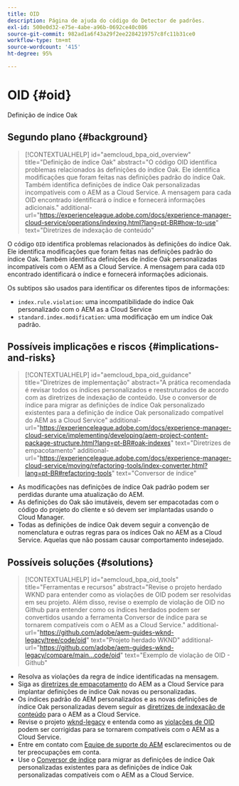 ```yaml
---
title: OID
description: Página de ajuda do código do Detector de padrões.
exl-id: 500e0d32-e75e-4abe-a96b-0692ce40c086
source-git-commit: 982ad1a6f43a29f2ee2284219757c8fc11b31ce0
workflow-type: tm+mt
source-wordcount: '415'
ht-degree: 95%

---
```


# OID {#oid}

Definição de índice Oak

## Segundo plano {#background}

>[!CONTEXTUALHELP]
>id="aemcloud_bpa_oid_overview"
>title="Definição de índice Oak"
>abstract="O código OID identifica problemas relacionados às definições do índice Oak. Ele identifica modificações que foram feitas nas definições padrão do índice Oak. Também identifica definições de índice Oak personalizadas incompatíveis com o AEM as a Cloud Service. A mensagem para cada OID encontrado identificará o índice e fornecerá informações adicionais."
>additional-url="https://experienceleague.adobe.com/docs/experience-manager-cloud-service/operations/indexing.html?lang=pt-BR#how-to-use" text="Diretrizes de indexação de conteúdo"

O código `OID` identifica problemas relacionados às definições do índice Oak. Ele identifica modificações que foram feitas nas definições padrão do índice Oak. Também identifica definições de índice Oak personalizadas incompatíveis com o AEM as a Cloud Service. A mensagem para cada `OID` encontrado identificará o índice e fornecerá informações adicionais.

Os subtipos são usados para identificar os diferentes tipos de informações:

* `index.rule.violation`: uma incompatibilidade do índice Oak personalizado com o AEM as a Cloud Service
* `standard.index.modification`: uma modificação em um índice Oak padrão.

## Possíveis implicações e riscos {#implications-and-risks}

>[!CONTEXTUALHELP]
>id="aemcloud_bpa_oid_guidance"
>title="Diretrizes de implementação"
>abstract="A prática recomendada é revisar todos os índices personalizados e reestruturados de acordo com as diretrizes de indexação de conteúdo. Use o conversor de índice para migrar as definições de índice Oak personalizado existentes para a definição de índice Oak personalizado compatível do AEM as a Cloud Service"
>additional-url="https://experienceleague.adobe.com/docs/experience-manager-cloud-service/implementing/developing/aem-project-content-package-structure.html?lang=pt-BR#oak-indexes" text="Diretrizes de empacotamento"
>additional-url="https://experienceleague.adobe.com/docs/experience-manager-cloud-service/moving/refactoring-tools/index-converter.html?lang=pt-BR#refactoring-tools" text="Conversor de índice"

* As modificações nas definições de índice Oak padrão podem ser perdidas durante uma atualização do AEM.
* As definições do Oak são imutáveis, devem ser empacotadas com o código do projeto do cliente e só devem ser implantadas usando o Cloud Manager.
* Todas as definições de índice Oak devem seguir a convenção de nomenclatura e outras regras para os índices Oak no AEM as a Cloud Service. Aquelas que não possam causar comportamento indesejado.

## Possíveis soluções {#solutions}

>[!CONTEXTUALHELP]
>id="aemcloud_bpa_oid_tools"
>title="Ferramentas e recursos"
>abstract="Revise o projeto herdado WKND para entender como as violações de OID podem ser resolvidas em seu projeto. Além disso, revise o exemplo de violação de OID no Github para entender como os índices herdados podem ser convertidos usando a ferramenta Conversor de índice para se tornarem compatíveis com o AEM as a Cloud Service."
>additional-url="https://github.com/adobe/aem-guides-wknd-legacy/tree/code/oid" text="Projeto herdado WKND"
>additional-url="https://github.com/adobe/aem-guides-wknd-legacy/compare/main...code/oid" text="Exemplo de violação de OID - Github"

* Resolva as violações da regra de índice identificadas na mensagem.
* Siga as [diretrizes de empacotamento](https://experienceleague.adobe.com/docs/experience-manager-cloud-service/implementing/developing/aem-project-content-package-structure.html?lang=pt-BR) do AEM as a Cloud Service para implantar definições de índice Oak novas ou personalizadas.
* Os índices padrão do AEM personalizados e as novas definições de índice Oak personalizadas devem seguir as [diretrizes de indexação de conteúdo](https://experienceleague.adobe.com/docs/experience-manager-cloud-service/operations/indexing.html?lang=pt-BR#preparing-the-new-index-definition) para o AEM as a Cloud Service.
* Revise o projeto [wknd-legacy](https://github.com/adobe/aem-guides-wknd-legacy/tree/code/oid) e entenda como as [violações de OID](https://github.com/adobe/aem-guides-wknd-legacy/compare/main...code/oid) podem ser corrigidas para se tornarem compatíveis com o AEM as a Cloud Service.
* Entre em contato com [Equipe de suporte do AEM](https://helpx.adobe.com/br/enterprise/using/support-for-experience-cloud.html) esclarecimentos ou de ter preocupações em conta.
* Use o [Conversor de índice](https://experienceleague.adobe.com/docs/experience-manager-cloud-service/moving/refactoring-tools/index-converter.html?lang=pt-BR#refactoring-tools) para migrar as definições de índice Oak personalizadas existentes para as definições de índice Oak personalizadas compatíveis com o AEM as a Cloud Service.
